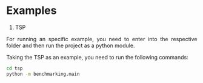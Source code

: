 <style>body {text-align: justify}</style>

# Examples

1. TSP

For running an specific example, you need to enter into the respective folder and then run the project as a python module.

Taking the TSP as an example, you need to run the following commands:

```bash
cd tsp
python -m benchmarking.main
```